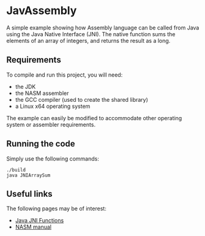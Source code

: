 # JavAssembly

A simple example showing how Assembly language can be called from Java using the Java Native Interface (JNI). The native function sums the elements of an array of integers, and returns the result as a long.

## Requirements

To compile and run this project, you will need:
- the JDK
- the NASM assembler
- the GCC compiler (used to create the shared library)
- a Linux x64 operating system

The example can easily be modified to accommodate other operating system or assembler requirements.

## Running the code

Simply use the following commands:
```
./build
java JNIArraySum
```

## Useful links

The following pages may be of interest:
- [Java JNI Functions](http://docs.oracle.com/javase/8/docs/technotes/guides/jni/spec/functions.html)
- [NASM manual](http://www.nasm.us/xdoc/2.13.01/html/nasmdoc0.html) 
